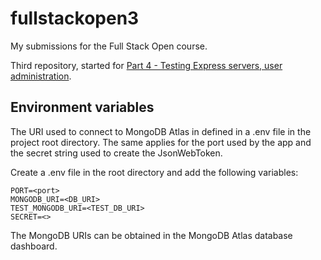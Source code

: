 # fullstackopen3
My submissions for the Full Stack Open course.

Third repository, started for [Part 4 - Testing Express servers, user administration](https://fullstackopen.com/en/part4).

## Environment variables

The URI used to connect to MongoDB Atlas in defined in a .env file in the project root directory. The same applies for the port used by the app and the secret string used to create the JsonWebToken.

Create a .env file in the root directory and add the following variables:

```
PORT=<port>
MONGODB_URI=<DB_URI>
TEST_MONGODB_URI=<TEST_DB_URI>
SECRET=<>
```

The MongoDB URIs can be obtained in the MongoDB Atlas database dashboard.